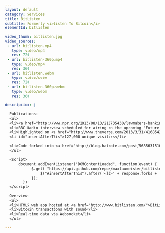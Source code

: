 ```yaml
---
layout: default
category: Services
title: BitListen
subtitle: Formerly <i>Listen To Bitcoin</i>
elementId: bitlisten

video_thumb: bitlisten.jpg
video_sources:
 - url: bitlisten.mp4
   type: video/mp4
   res: 720
 - url: bitlisten-360p.mp4
   type: video/mp4
   res: 360
 - url: bitlisten.webm
   type: video/webm
   res: 720
 - url: bitlisten-360p.webm
   type: video/webm
   res: 360

description: |
  
  Publications:
  <ul>
  <li><a href="http://www.npr.org/2013/08/13/211735430/lawmakers-banking-regulators-take-on-bitcoin">Featured on NPR</a> (National Public Radio)</li>
  <li>BBC Radio interview scheduled for airing on the upcoming "Future Proof" segment.</li>
  <li>Highlighted on <a href="http://www.theverge.com/2013/3/31/4168542/listen-to-bitcoin-in-real-time">The Verge</a></li>
  <li id="insertAfterThis">127,000 unique visitors</li>
  
  <li>Code forked into <a href="http://blog.hatnote.com/post/56856315107/listen-to-wikipedia">Listen to Wikipedia</a></li>
  </ul>
  
  <script>
      document.addEventListener("DOMContentLoaded", function(event) { 
            $.get( "https://api.github.com/repos/maxlaumeister/bitlisten", function( response ) {
                $("#insertAfterThis").after('<li>' + response.forks + ' forks and ' + response.watchers + ' stars <a href="https://github.com/MaxLaumeister/bitlisten">on GitHub</a></li>');
            });
        });
  </script>

  Overview:
  <ul>
  <li>HTML5 web app hosted at <a href="http://www.bitlisten.com/">BitListen.com</a></li>
  <li>Bitcoin transactions with sound</li>
  <li>Real-time data via Websocket</li>
  </ul>

---
```

